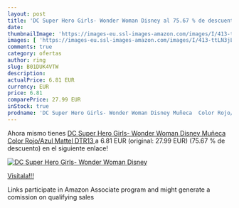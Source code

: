```yaml
---
layout: post
title: 'DC Super Hero Girls- Wonder Woman Disney al 75.67 % de descuento'
date: 
thumbnailImage: 'https://images-eu.ssl-images-amazon.com/images/I/413-ttLN3jL._SL200_.jpg'
images: [ 'https://images-eu.ssl-images-amazon.com/images/I/413-ttLN3jL._SL200_.jpg' ]
comments: true
category: ofertas
author: ring
slug: B01DUK4VTW
description:
actualPrice: 6.81 EUR
currency: EUR
price: 6.81
comparePrice: 27.99 EUR
inStock: true
prodname: 'DC Super Hero Girls- Wonder Woman Disney Muñeca  Color Rojo/Azul  Mattel DTR13 '
---
```


Ahora mismo tienes [DC Super Hero Girls- Wonder Woman Disney Muñeca  Color Rojo/Azul  Mattel DTR13 ](https://www.amazon.es/dp/B01DUK4VTW/?tag=tolees-21) a 6.81 EUR (original: 27.99 EUR) (75.67 %  de descuento) en el siguiente enlace!

[![DC Super Hero Girls- Wonder Woman Disney](https://images-eu.ssl-images-amazon.com/images/I/413-ttLN3jL._SL200_.jpg)](https://www.amazon.es/dp/B01DUK4VTW/?tag=tolees-21)

[Visítala!!!](https://www.amazon.es/dp/B01DUK4VTW/?tag=tolees-21)

Links participate in Amazon Associate program and might generate a comission on qualifying sales
